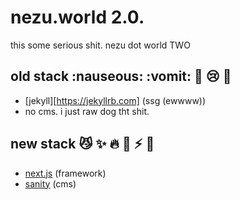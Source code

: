 # nezu.world 2.0.

this some serious shit. nezu dot world TWO

## old stack :nauseous: :vomit: :cold_face: :cry: :snail:
- [jekyll][https://jekyllrb.com] (ssg (ewwww))
- no cms. i just raw dog tht shit.

## new stack :smirk_cat: :sparkles: :fire: :rabbit2: :zap: :dash:
- [next.js](https://nextjs.org) (framework)
- [sanity](https://sanity.io) (cms)